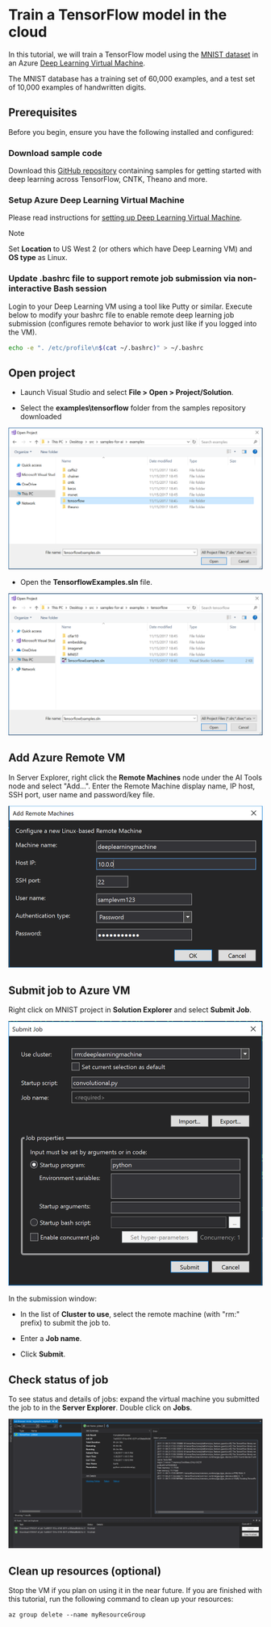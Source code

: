# Train a TensorFlow model in the cloud
In this tutorial, we will train a TensorFlow model using the [MNIST dataset](http://yann.lecun.com/exdb/mnist/) in an Azure [Deep Learning Virtual Machine](https://docs.microsoft.com/azure/machine-learning/data-science-virtual-machine/deep-learning-dsvm-overview). 

The MNIST database has a training set of 60,000 examples, and a test set of 10,000 examples of handwritten digits.

## Prerequisites
Before you begin, ensure you have the following installed and configured:

### Download sample code
Download this [GitHub repository](https://github.com/Microsoft/samples-for-ai) containing samples for getting started with deep learning across TensorFlow, CNTK, Theano and more.

### Setup Azure Deep Learning Virtual Machine
Please read instructions for [setting up Deep Learning Virtual Machine](https://docs.microsoft.com/azure/machine-learning/data-science-virtual-machine/provision-deep-learning-dsvm). 

> [!NOTE] 
> Set **Location** to US West 2 (or others which have Deep Learning VM) and **OS type** as Linux.

### Update .bashrc file to support remote job submission via non-interactive Bash session
Login to your Deep Learning VM using a tool like Putty or similar. Execute below to modify your bashrc file to enable remote deep learning job submission (configures remote behavior to work just like if you logged into the VM).

```bash
echo -e ". /etc/profile\n$(cat ~/.bashrc)" > ~/.bashrc
``` 

## Open project

- Launch Visual Studio and select **File > Open > Project/Solution**.

- Select the **examples\tensorflow** folder from the samples repository downloaded  

![Open project](./media/tensorflow-local/open-folder.png)

- Open the **TensorflowExamples.sln** file.

![Open solution](./media/tensorflow-local/open-solution.png)

## Add Azure Remote VM

In Server Explorer, right click the **Remote Machines** node under the AI Tools node and select "Add…". Enter the Remote Machine display name, IP host, SSH port, user name and password/key file. 

![Add a new remote machine](./media/tensorflow-vm/add-remote-vm.png)

## Submit job to Azure VM
Right click on MNIST project in **Solution Explorer** and select **Submit Job**.

![Job submission to a remote machine](./media/tensorflow-vm/job-submission.png)

In the submission window:

- In the list of **Cluster to use**, select the remote machine (with "rm:" prefix) to submit the job to.

- Enter a **Job name**. 

- Click **Submit**. 

## Check status of job 
To see status and details of jobs: expand the virtual machine you submitted the job to in the **Server Explorer**. Double click on **Jobs**.

![Job browser](./media/tensorflow-vm/job-browser.png)

## Clean up resources (optional)

Stop the VM if you plan on using it in the near future. If you are finished with this tutorial, run the following command to clean up your resources:

```azure-interactive
az group delete --name myResourceGroup
```
